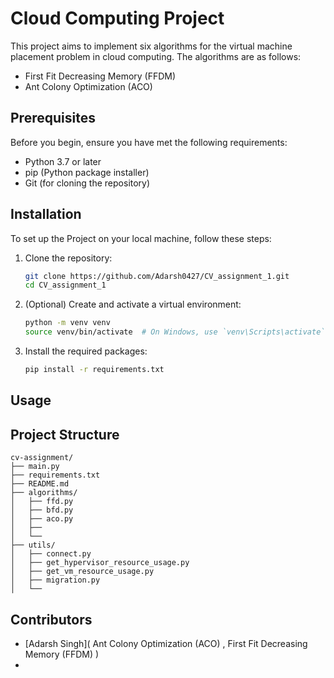# Cloud Computing Project

This project aims to implement six algorithms for the virtual machine placement problem in cloud computing. The algorithms are as follows:
- First Fit Decreasing Memory (FFDM)
- Ant Colony Optimization (ACO)

## Prerequisites

Before you begin, ensure you have met the following requirements:

* Python 3.7 or later
* pip (Python package installer)
* Git (for cloning the repository)

## Installation

To set up the Project on your local machine, follow these steps:

1. Clone the repository:
   ```bash
   git clone https://github.com/Adarsh0427/CV_assignment_1.git
   cd CV_assignment_1
   ```

2. (Optional) Create and activate a virtual environment:
   ```bash
   python -m venv venv
   source venv/bin/activate  # On Windows, use `venv\Scripts\activate`
   ```

3. Install the required packages:
   ```bash
   pip install -r requirements.txt
   ```

## Usage





## Project Structure

```
cv-assignment/
├── main.py
├── requirements.txt
├── README.md
├── algorithms/
│   ├── ffd.py
│   ├── bfd.py
│   ├── aco.py
│   ├── 
│   └── 
├── utils/
│   ├── connect.py
│   ├── get_hypervisor_resource_usage.py
│   ├── get_vm_resource_usage.py
│   ├── migration.py
│   └── 
```

## Contributors
- [Adarsh Singh]( Ant Colony Optimization (ACO) , First Fit Decreasing Memory (FFDM) )
- 